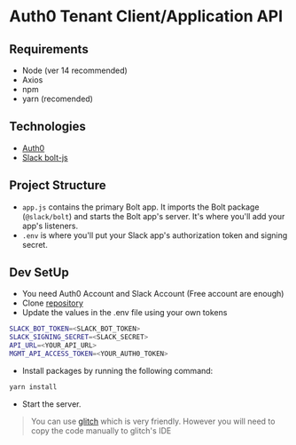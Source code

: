 Auth0 Tenant Client/Application API
=================

## Requirements

- Node (ver 14 recommended)
- Axios
- npm
- yarn (recomended)

## Technologies

- [Auth0](https://auth0.com/docs/api/management/v2/#!/Clients/delete_clients_by_id)
- [Slack bolt-js](https://api.slack.com/start/building/bolt-js)

Project Structure
------------

- `app.js` contains the primary Bolt app. It imports the Bolt package (`@slack/bolt`) and starts the Bolt app's server. It's where you'll add your app's listeners.
- `.env` is where you'll put your Slack app's authorization token and signing secret.

## Dev SetUp

- You need Auth0 Account and Slack Account (Free account are enough)
- Clone [repository](https://github.com/djperezh/Auth0)
- Update the values in the .env file using your own tokens 

```bash
SLACK_BOT_TOKEN=<SLACK_BOT_TOKEN>
SLACK_SIGNING_SECRET=<SLACK_SECRET>
API_URL=<YOUR_API_URL>
MGMT_API_ACCESS_TOKEN=<YOUR_AUTH0_TOKEN>
```

- Install packages by running the following command:

```bash
yarn install
```

- Start the server. 
> You can use [glitch](https://glitch.com/) which is very friendly. However you will need to copy the code manually to glitch's IDE
